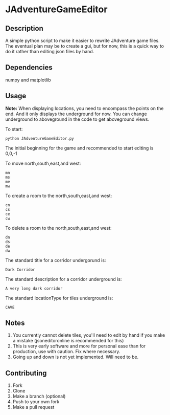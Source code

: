 JAdventureGameEditor
===============

Description
---------------
A simple python script to make it easier to rewrite JAdventure game files. The eventual plan may be to create a gui, but for now, this is a quick way to do it rather than editing json files by hand.

Dependencies
---------------
numpy and matplotlib

Usage
---------------
**Note:** When displaying locations, you need to encompass the points on the end. And it only displays the underground for now.
You can change underground to aboveground in the code to get aboveground views.

To start:

    python JAdventureGameEditor.py

The initial beginning for the game and recommended to start editing is 0,0,-1

To move north,south,east,and west:

    mn
    ms
    me
    mw

To create a room to the north,south,east,and west:

    cn
    cs
    ce
    cw

To delete a room to the north,south,east,and west:

    dn
    ds
    de
    dw

The standard title for a corridor undergorund is:

    Dark Corridor

The standard description for a corridor underground is:

    A very long dark corridor

The standard locationType for tiles underground is:

    CAVE


Notes
-------------
 1. You currently cannot delete tiles, you'll need to edit by hand if you make a mistake (jsoneditoronline is recommended for this)
 1. This is very early software and more for personal ease than for production, use with caution. Fix where necessary.
 1. Going up and down is not yet implemented. Will need to be.

Contributing
----------
 1. Fork
 1. Clone
 1. Make a branch (optional)
 1. Push to your own fork
 1. Make a pull request

